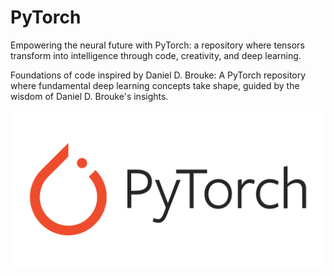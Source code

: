 # PyTorch

Empowering the neural future with PyTorch: a repository where tensors transform into intelligence through code, creativity, and deep learning.

Foundations of code inspired by Daniel D. Brouke: A PyTorch repository where fundamental deep learning concepts take shape, guided by the wisdom of Daniel D. Brouke's insights.

![](https://github.com/Mohankrish08/PyTorch/blob/main/images/Pytorch.png)
